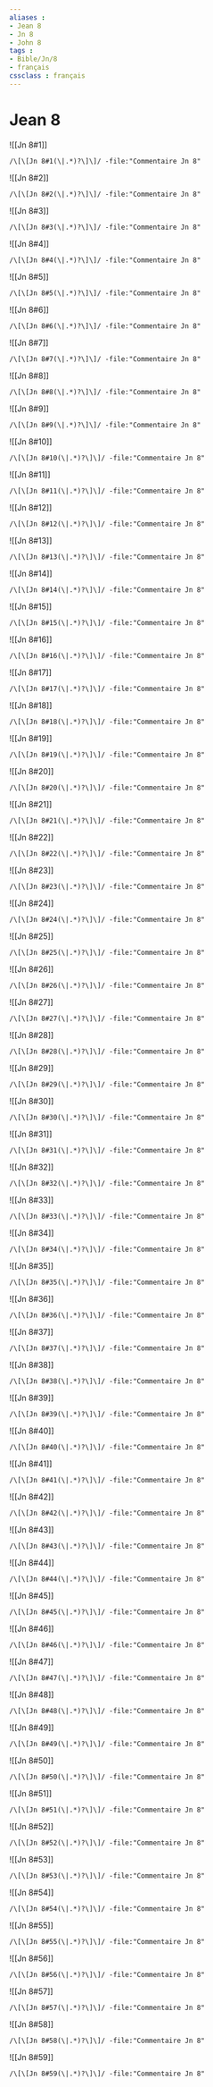 ```yaml
---
aliases : 
- Jean 8
- Jn 8
- John 8
tags : 
- Bible/Jn/8
- français
cssclass : français
---
```


# Jean 8

![[Jn 8#1]]

```query
/\[\[Jn 8#1(\|.*)?\]\]/ -file:"Commentaire Jn 8"
```

![[Jn 8#2]]

```query
/\[\[Jn 8#2(\|.*)?\]\]/ -file:"Commentaire Jn 8"
```

![[Jn 8#3]]

```query
/\[\[Jn 8#3(\|.*)?\]\]/ -file:"Commentaire Jn 8"
```

![[Jn 8#4]]

```query
/\[\[Jn 8#4(\|.*)?\]\]/ -file:"Commentaire Jn 8"
```

![[Jn 8#5]]

```query
/\[\[Jn 8#5(\|.*)?\]\]/ -file:"Commentaire Jn 8"
```

![[Jn 8#6]]

```query
/\[\[Jn 8#6(\|.*)?\]\]/ -file:"Commentaire Jn 8"
```

![[Jn 8#7]]

```query
/\[\[Jn 8#7(\|.*)?\]\]/ -file:"Commentaire Jn 8"
```

![[Jn 8#8]]

```query
/\[\[Jn 8#8(\|.*)?\]\]/ -file:"Commentaire Jn 8"
```

![[Jn 8#9]]

```query
/\[\[Jn 8#9(\|.*)?\]\]/ -file:"Commentaire Jn 8"
```

![[Jn 8#10]]

```query
/\[\[Jn 8#10(\|.*)?\]\]/ -file:"Commentaire Jn 8"
```

![[Jn 8#11]]

```query
/\[\[Jn 8#11(\|.*)?\]\]/ -file:"Commentaire Jn 8"
```

![[Jn 8#12]]

```query
/\[\[Jn 8#12(\|.*)?\]\]/ -file:"Commentaire Jn 8"
```

![[Jn 8#13]]

```query
/\[\[Jn 8#13(\|.*)?\]\]/ -file:"Commentaire Jn 8"
```

![[Jn 8#14]]

```query
/\[\[Jn 8#14(\|.*)?\]\]/ -file:"Commentaire Jn 8"
```

![[Jn 8#15]]

```query
/\[\[Jn 8#15(\|.*)?\]\]/ -file:"Commentaire Jn 8"
```

![[Jn 8#16]]

```query
/\[\[Jn 8#16(\|.*)?\]\]/ -file:"Commentaire Jn 8"
```

![[Jn 8#17]]

```query
/\[\[Jn 8#17(\|.*)?\]\]/ -file:"Commentaire Jn 8"
```

![[Jn 8#18]]

```query
/\[\[Jn 8#18(\|.*)?\]\]/ -file:"Commentaire Jn 8"
```

![[Jn 8#19]]

```query
/\[\[Jn 8#19(\|.*)?\]\]/ -file:"Commentaire Jn 8"
```

![[Jn 8#20]]

```query
/\[\[Jn 8#20(\|.*)?\]\]/ -file:"Commentaire Jn 8"
```

![[Jn 8#21]]

```query
/\[\[Jn 8#21(\|.*)?\]\]/ -file:"Commentaire Jn 8"
```

![[Jn 8#22]]

```query
/\[\[Jn 8#22(\|.*)?\]\]/ -file:"Commentaire Jn 8"
```

![[Jn 8#23]]

```query
/\[\[Jn 8#23(\|.*)?\]\]/ -file:"Commentaire Jn 8"
```

![[Jn 8#24]]

```query
/\[\[Jn 8#24(\|.*)?\]\]/ -file:"Commentaire Jn 8"
```

![[Jn 8#25]]

```query
/\[\[Jn 8#25(\|.*)?\]\]/ -file:"Commentaire Jn 8"
```

![[Jn 8#26]]

```query
/\[\[Jn 8#26(\|.*)?\]\]/ -file:"Commentaire Jn 8"
```

![[Jn 8#27]]

```query
/\[\[Jn 8#27(\|.*)?\]\]/ -file:"Commentaire Jn 8"
```

![[Jn 8#28]]

```query
/\[\[Jn 8#28(\|.*)?\]\]/ -file:"Commentaire Jn 8"
```

![[Jn 8#29]]

```query
/\[\[Jn 8#29(\|.*)?\]\]/ -file:"Commentaire Jn 8"
```

![[Jn 8#30]]

```query
/\[\[Jn 8#30(\|.*)?\]\]/ -file:"Commentaire Jn 8"
```

![[Jn 8#31]]

```query
/\[\[Jn 8#31(\|.*)?\]\]/ -file:"Commentaire Jn 8"
```

![[Jn 8#32]]

```query
/\[\[Jn 8#32(\|.*)?\]\]/ -file:"Commentaire Jn 8"
```

![[Jn 8#33]]

```query
/\[\[Jn 8#33(\|.*)?\]\]/ -file:"Commentaire Jn 8"
```

![[Jn 8#34]]

```query
/\[\[Jn 8#34(\|.*)?\]\]/ -file:"Commentaire Jn 8"
```

![[Jn 8#35]]

```query
/\[\[Jn 8#35(\|.*)?\]\]/ -file:"Commentaire Jn 8"
```

![[Jn 8#36]]

```query
/\[\[Jn 8#36(\|.*)?\]\]/ -file:"Commentaire Jn 8"
```

![[Jn 8#37]]

```query
/\[\[Jn 8#37(\|.*)?\]\]/ -file:"Commentaire Jn 8"
```

![[Jn 8#38]]

```query
/\[\[Jn 8#38(\|.*)?\]\]/ -file:"Commentaire Jn 8"
```

![[Jn 8#39]]

```query
/\[\[Jn 8#39(\|.*)?\]\]/ -file:"Commentaire Jn 8"
```

![[Jn 8#40]]

```query
/\[\[Jn 8#40(\|.*)?\]\]/ -file:"Commentaire Jn 8"
```

![[Jn 8#41]]

```query
/\[\[Jn 8#41(\|.*)?\]\]/ -file:"Commentaire Jn 8"
```

![[Jn 8#42]]

```query
/\[\[Jn 8#42(\|.*)?\]\]/ -file:"Commentaire Jn 8"
```

![[Jn 8#43]]

```query
/\[\[Jn 8#43(\|.*)?\]\]/ -file:"Commentaire Jn 8"
```

![[Jn 8#44]]

```query
/\[\[Jn 8#44(\|.*)?\]\]/ -file:"Commentaire Jn 8"
```

![[Jn 8#45]]

```query
/\[\[Jn 8#45(\|.*)?\]\]/ -file:"Commentaire Jn 8"
```

![[Jn 8#46]]

```query
/\[\[Jn 8#46(\|.*)?\]\]/ -file:"Commentaire Jn 8"
```

![[Jn 8#47]]

```query
/\[\[Jn 8#47(\|.*)?\]\]/ -file:"Commentaire Jn 8"
```

![[Jn 8#48]]

```query
/\[\[Jn 8#48(\|.*)?\]\]/ -file:"Commentaire Jn 8"
```

![[Jn 8#49]]

```query
/\[\[Jn 8#49(\|.*)?\]\]/ -file:"Commentaire Jn 8"
```

![[Jn 8#50]]

```query
/\[\[Jn 8#50(\|.*)?\]\]/ -file:"Commentaire Jn 8"
```

![[Jn 8#51]]

```query
/\[\[Jn 8#51(\|.*)?\]\]/ -file:"Commentaire Jn 8"
```

![[Jn 8#52]]

```query
/\[\[Jn 8#52(\|.*)?\]\]/ -file:"Commentaire Jn 8"
```

![[Jn 8#53]]

```query
/\[\[Jn 8#53(\|.*)?\]\]/ -file:"Commentaire Jn 8"
```

![[Jn 8#54]]

```query
/\[\[Jn 8#54(\|.*)?\]\]/ -file:"Commentaire Jn 8"
```

![[Jn 8#55]]

```query
/\[\[Jn 8#55(\|.*)?\]\]/ -file:"Commentaire Jn 8"
```

![[Jn 8#56]]

```query
/\[\[Jn 8#56(\|.*)?\]\]/ -file:"Commentaire Jn 8"
```

![[Jn 8#57]]

```query
/\[\[Jn 8#57(\|.*)?\]\]/ -file:"Commentaire Jn 8"
```

![[Jn 8#58]]

```query
/\[\[Jn 8#58(\|.*)?\]\]/ -file:"Commentaire Jn 8"
```

![[Jn 8#59]]

```query
/\[\[Jn 8#59(\|.*)?\]\]/ -file:"Commentaire Jn 8"
```

